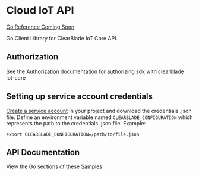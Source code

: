 # Cloud IoT API

[Go Reference Coming Soon](./)

Go Client Library for ClearBlade IoT Core API.

## Authorization

See the [Authorization](https://clearblade.atlassian.net/wiki/spaces/IC/pages/2240675843/Add+service+accounts+to+a+project)
documentation for authorizing sdk with clearblade iot-core

## Setting up service account credentials

[Create a service account](https://clearblade.atlassian.net/wiki/spaces/IC/pages/2240675843/Add+service+accounts+to+a+project) in your project and download the credentials .json file. Define an environment variable named `CLEARBLADE_CONFIGURATION` which represents the path to the credentials .json file. Example:

```
export CLEARBLADE_CONFIGURATION=/path/to/file.json
```

## API Documentation

View the Go sections of these [Samples](https://clearblade.atlassian.net/wiki/spaces/IC/pages/2310897676/Samples)
